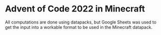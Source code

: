 # Advent of Code 2022 in Minecraft

All computations are done using datapacks, but Google Sheets was used to get the input into a workable format to be used in the Minecraft datapack.

